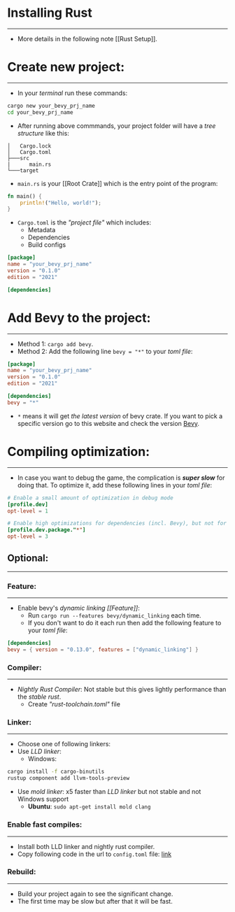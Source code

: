 # Installing Rust
---
- More details in the following note [[Rust Setup]].

# Create new project:
---
- In your _terminal_ run these commands:
```sh
cargo new your_bevy_prj_name
cd your_bevy_prj_name
```

- After running above commmands, your project folder will have a _tree structure_ like this:
```
│   Cargo.lock
│   Cargo.toml
├───src
|      main.rs
└───target
```

- `main.rs` is your [[Root Crate]] which is the entry point of the program:
```rust
fn main() {
    println!("Hello, world!");
}
```

- `Cargo.toml` is the _"project file"_ which includes:
	- Metadata
	- Dependencies
	- Build configs
```toml
[package]
name = "your_bevy_prj_name"
version = "0.1.0"
edition = "2021"

[dependencies]
```

# Add Bevy to the project:
---

- Method 1: `cargo add bevy`.
- Method 2: Add the following line `bevy = "*"` to your _toml file_:
```toml
[package]
name = "your_bevy_prj_name"
version = "0.1.0"
edition = "2021"

[dependencies]
bevy = "*"
```

- `*` means it will get _the latest version_ of bevy crate. If you want to pick a specific version go to this website and check the version [Bevy](https://crates.io/crates/bevy).

# Compiling optimization:
---
- In case you want to debug the game, the complication is **_super slow_** for doing that. To optimize it, add these following lines in your _toml file_:
```toml
# Enable a small amount of optimization in debug mode
[profile.dev]
opt-level = 1

# Enable high optimizations for dependencies (incl. Bevy), but not for our code:
[profile.dev.package."*"]
opt-level = 3
```

## Optional:
----
### Feature:
---
- Enable bevy's _dynamic linking [[Feature]]_: 
	- Run `cargo run --features bevy/dynamic_linking` each time.
	- If you don't want to do it each run then add the following feature to your _toml file_:
```toml
[dependencies]
bevy = { version = "0.13.0", features = ["dynamic_linking"] }
```

### Compiler:
---
- _Nightly Rust Compiler_: Not stable but this gives lightly performance than the _stable rust_.
	- Create _"rust-toolchain.toml"_ file

### Linker:
---
- Choose one of following linkers:
- Use _LLD linker_: 
	- Windows: 
```sh
cargo install -f cargo-binutils
rustup component add llvm-tools-preview
```

- Use _mold linker_: x5 faster than _LLD linker_ but not stable and not Windows support
	- **Ubuntu**: `sudo apt-get install mold clang`

### Enable fast compiles:
---
- Install both LLD linker and nightly rust compiler.
- Copy following code in the url to `config.toml` file: [link](https://github.com/bevyengine/bevy/blob/main/.cargo/config_fast_builds.toml)

### Rebuild:
---
- Build your project again to see the significant change.
- The first time may be slow but after that it will be fast.